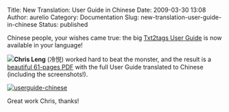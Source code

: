 Title: New Translation: User Guide in Chinese
Date: 2009-03-30 13:08
Author: aurelio
Category: Documentation
Slug: new-translation-user-guide-in-chinese
Status: published

Chinese people, your wishes came true: the big [Txt2tags User
Guide](http://txt2tags.sourceforge.net/userguide/) is now available in
your language!

**![](http://txt2tags.sourceforge.net/team/img/chrisleng.jpg)Chris
Leng** (冷悦) worked hard to beat the monster, and the result is a
[beautiful 61-pages
PDF](http://txt2tags.sourceforge.net/zh/userguide-zh.pdf) with the full
User Guide translated to Chinese (including the screenshots!).

[![userguide-chinese](http://txt2tags.files.wordpress.com/2009/03/userguide-chinese.jpg "userguide-chinese")](http://txt2tags.sourceforge.net/zh/userguide-zh.pdf)

Great work Chris, thanks!

